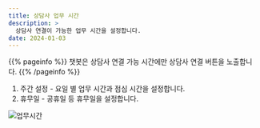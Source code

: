 ```yaml
---
title: 상담사 업무 시간
description: >
  상담사 연결이 가능한 업무 시간을 설정합니다.
date: 2024-01-03
---
```


{{% pageinfo %}}
챗봇은 상담사 연결 가능 시간에만 상담사 연결 버튼을 노출합니다.
{{% /pageinfo %}}

1. 주간 설정 - 요일 별 업무 시간과 점심 시간을 설정합니다.
2. 휴무일 - 공휴일 등 휴무일을 설정합니다.

![업무시간](/docs/reference/image-1.png)